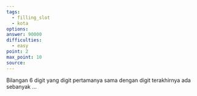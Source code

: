 ```yaml
---
tags:
  - filling_slot
  - kota
options: 
answer: 90000
difficulties:
  - easy
point: 2
max_point: 10
source:
---
```


Bilangan 6 digit yang digit pertamanya sama dengan digit terakhirnya ada sebanyak $...$
